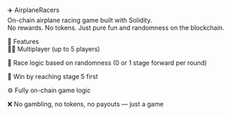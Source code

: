 ✈️ AirplaneRacers    
On-chain airplane racing game built with Solidity.  
No rewards. No tokens. Just pure fun and randomness on the blockchain.     
   
🧩 Features  
👨‍✈️ Multiplayer (up to 5 players)     
     
🔄 Race logic based on randomness (0 or 1 stage forward per round)

🏁 Win by reaching stage 5 first 
     
⚙️ Fully on-chain game logic 
  
❌ No gambling, no tokens, no payouts — just a game  
  
